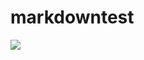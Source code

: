 # markdowntest



<a><img src="https://img.shields.io/badge/red.svg?colorA=ffffff&style=for-the-badge"/></a>


